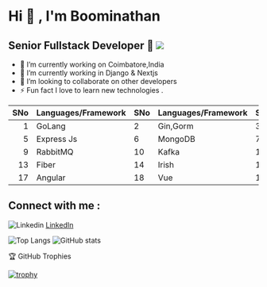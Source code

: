 # Hi 👋 , I'm Boominathan 
 
  ## Senior Fullstack Developer :rocket:   <img src="https://hits.seeyoufarm.com/api/count/incr/badge.svg?url=https%3A%2F%2Fgithub.com%2F{username}1212%2Fhit-counter">
 

- 🔭 I’m currently working on Coimbatore,India
- 🌱 I’m currently working in  Django & Nextjs
- 👯 I’m looking to collaborate on other developers
- ⚡️ Fun fact I love to learn new technologies .

| SNo| Languages/Framework     | SNo| Languages/Framework     | SNo| Languages/Framework     | SNo| Languages     |             
|-----:|---------------|------|---------------|------|---------------|------|---------------|
|     1|   GoLang     |     2| Gin,Gorm      |     3|   Nest  js   |     4| PHP,Laravel,Codeigniter   |
|     5| Express Js    |     6| MongoDB       |     7| Next Js       |     8| MYSQL         |
|     9| RabbitMQ      |    10| Kafka         |    11| TypeORM       |    12| Prisma        |
|     13| Fiber      |    14| Irish         |    15| Node Js        |    16|   React      |
|     17| Angular      |    18| Vue         |    19| Postgres        |    20|    Flutter     |


## Connect with me : 
![Linkedin](https://i.stack.imgur.com/gVE0j.png) [LinkedIn](https://www.linkedin.com/in/eboominathan)

![Top Langs](https://github-readme-stats.vercel.app/api/top-langs/?username=eboominathan&layout=compact)     ![GitHub stats](https://github-readme-stats.vercel.app/api?username=eboominathan)

🏆 GitHub Trophies

[![trophy](https://github-profile-trophy.vercel.app/?username=eboominathan)](https://github.com/eboominathan/github-profile-trophy)
